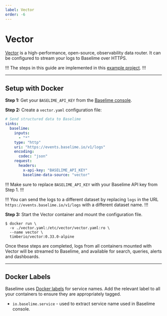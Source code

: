 ```yaml
---
label: Vector
order: -6
---
```


# Vector

[Vector](https://vector.dev/) is a high-performance, open-source, observability data router. It can be configured to stream your logs to Baselime over HTTPS.

!!!
The steps in this guide are implemented in this [example project](https://github.com/baselime/examples/tree/main/vector).
!!!


---

## Setup with Docker

**Step 1:** Get your `BASELIME_API_KEY` from the [Baselime console](https://console.baselime.io).


**Step 2:** Create a `vector.yaml` configuration file:

```yaml # :icon-code: vector.yaml
# Send structured data to Baselime
sinks:
  baselime:
    inputs:
      - "*"
    type: "http"
    uri: "https://events.baselime.io/v1/logs"
    encoding:
      codec: "json"
    request:
      headers:
        x-api-key: "BASELIME_API_KEY"
        baselime-data-source: "vector"
```

!!!
Make sure to replace `BASELIME_API_KEY` with your Baselime API key from Step 1.
!!!

!!!
You can send the logs to a different dataset by replacing `logs` in the URL `https://events.baselime.io/v1/logs` with a different dataset name.
!!!


**Step 3:** Start the Vector container and mount the configuration file.
```shell
$ docker run \
  -v ./vector.yaml:/etc/vector/vector.yaml:ro \
  --name vector \
  timberio/vector:0.33.0-alpine
```

Once these steps are completed, logs from all containers mounted with Vector will be streamed to Baselime, and available for search, queries, alerts and dashboards.

---

## Docker Labels

Baselime uses [Docker labels](https://docs.docker.com/config/labels-custom-metadata/)  for service names. Add the relevant label to all your containers to ensure they are appropriately tagged.

* `io.baselime.service` - used to extract service name used in Baselime console.